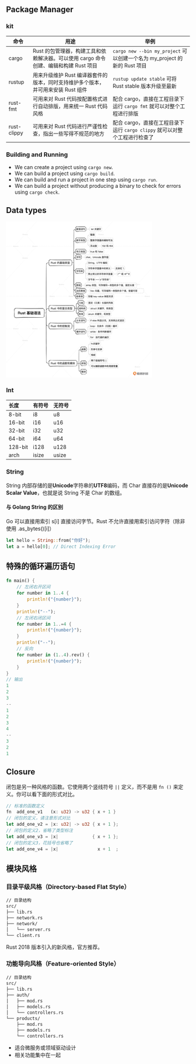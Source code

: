 ## Package Manager

### kit

| 命令        | 用途                                                                                 | 举例                                                                       |
| ----------- | ------------------------------------------------------------------------------------ | -------------------------------------------------------------------------- |
| cargo       | Rust 的包管理器，构建工具和依赖解决器。可以使用 cargo 命令创建、编辑和构建 Rust 项目 | `cargo new --bin my_project` 可以创建一个名为 my_project 的新的 Rust 项目  |
| rustup      | 用来升级维护 Rust 编译器套件的版本，同时支持维护多个版本，并可用来安装 Rust 组件     | `rustup update stable` 可将 Rust stable 版本升级至最新                     |
| rust-fmt    | 可用来对 Rust 代码按配置格式进行自动排版，用来统一 Rust 代码风格                     | 配合 cargo，直接在工程目录下运行 `cargo fmt` 就可以对整个工程进行排版      |
| rust-clippy | 可用来对 Rust 代码进行严谨性检查，指出一些写得不规范的地方                           | 配合 cargo，直接在工程目录下运行 `cargo clippy` 就可以对整个工程进行检查了 |

### Building and Running

- We can create a project using `cargo new`.
- We can build a project using `cargo build`.
- We can build and run a project in one step using `cargo run`.
- We can build a project without producing a binary to check for errors using `cargo check`.

## Data types

<img src="../img/types.jpg" alt="Data Types" width="400"/>

### Int

| 长度    | 有符号 | 无符号 |
| :------ | :----- | :----- |
| 8-bit   | i8     | u8     |
| 16-bit  | i16    | u16    |
| 32-bit  | i32    | u32    |
| 64-bit  | i64    | u64    |
| 128-bit | i128   | u128   |
| arch    | isize  | usize  |

### String

String 内部存储的是**Unicode**字符串的**UTF8**编码，而 Char 直接存的是**Unicode Scalar Value**，也就是说 String 不是 Char 的数组。

#### 与 Golang String 的区别

Go 可以直接用索引 s[i] 直接访问字节。Rust 不允许直接用索引访问字符（除非使用 .as_bytes()[i]）

```rust
let hello = String::from("你好");
let a = hello[0]; // Direct Indexing Error
```

## 特殊的循环遍历语句

```rust
fn main() {
    // 左闭右开区间
    for number in 1..4 {
        println!("{number}");
    }
    println!("--");
    // 左闭右闭区间
    for number in 1..=4 {
        println!("{number}");
    }
    println!("--");
    // 反向
    for number in (1..4).rev() {
        println!("{number}");
    }
}
// 输出
1
2
3
--
1
2
3
4
--
3
2
1

```

## Closure

闭包是另一种风格的函数。它使用两个竖线符号 `||` 定义，而不是用 `fn ()` 来定义。你可以看下面的形式对比。

```rust
// 标准的函数定义
fn  add_one_v1   (x: u32) -> u32 { x + 1 }
// 闭包的定义，请注意形式对比
let add_one_v2 = |x: u32| -> u32 { x + 1 };
// 闭包的定义2，省略了类型标注
let add_one_v3 = |x|             { x + 1 };
// 闭包的定义3，花括号也省略了
let add_one_v4 = |x|               x + 1  ;

```

## 模块风格

### 目录平级风格（Directory-based Flat Style）

```plain
// 目录结构
src/
├── lib.rs
├── network.rs
├── network/
│   └── server.rs
└── client.rs
```

Rust 2018 版本引入的新风格，官方推荐。

### 功能导向风格（Feature-oriented Style）

```plain
// 目录结构
src/
├── lib.rs
├── auth/
│   ├── mod.rs
│   ├── models.rs
│   └── controllers.rs
└── products/
    ├── mod.rs
    ├── models.rs
    └── controllers.rs
```

- 适合微服务或领域驱动设计
- 相关功能集中在一起
